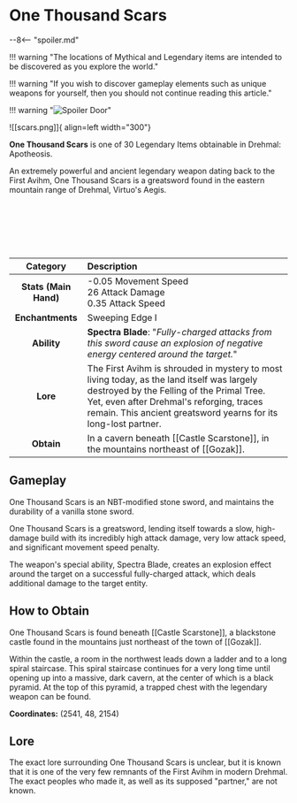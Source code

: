 # One Thousand Scars

--8<-- "spoiler.md"

!!! warning "The locations of Mythical and Legendary items are intended to be discovered as you explore the world."

!!! warning "If you wish to discover gameplay elements such as unique weapons for yourself, then you should not continue reading this article."

!!! warning "![Spoiler Door](/assets/img/spoiler_door.png)"

![[scars.png]]{ align=left width="300"}

**One Thousand Scars** is one of 30 Legendary Items obtainable in Drehmal: Apotheosis.

An extremely powerful and ancient legendary weapon dating back to the First Avihm, One Thousand Scars is a greatsword found in the eastern mountain range of Drehmal, Virtuo's Aegis.

<br> <br> <br> <br> <br>

| Category | Description |
|:--------------------------------:|:-----------------------------------------------------------------------------------------------------------------------------------------------------------------------------|
| **Stats (Main Hand)**         | -0.05 Movement Speed <br> 26 Attack Damage <br> 0.35 Attack Speed         |
| **Enchantments**              | Sweeping Edge I |
| **Ability**                   | **Spectra Blade**: "*Fully-charged attacks from this sword cause an explosion of negative energy centered around the target.*" |
| **Lore**                      | The First Avihm is shrouded in mystery to most living today, as the land itself was largely destroyed by the Felling of the Primal Tree. Yet, even after Drehmal's reforging, traces remain. This ancient greatsword yearns for its long-lost partner. |
| **Obtain**                    | In a cavern beneath [[Castle Scarstone]], in the mountains northeast of [[Gozak]].   |  

## Gameplay
One Thousand Scars is an NBT-modified stone sword, and maintains the durability of a vanilla stone sword.

One Thousand Scars is a greatsword, lending itself towards a slow, high-damage build with its incredibly high attack damage, very low attack speed, and significant movement speed penalty.

The weapon's special ability, Spectra Blade, creates an explosion effect around the target on a successful fully-charged attack, which deals additional damage to the target entity.

## How to Obtain
One Thousand Scars is found beneath [[Castle Scarstone]], a blackstone castle found in the mountains just northeast of the town of [[Gozak]].

Within the castle, a room in the northwest leads down a ladder and to a long spiral staircase. This spiral staircase continues for a very long time until opening up into a massive, dark cavern, at the center of which is a black pyramid. At the top of this pyramid, a trapped chest with the legendary weapon can be found.

**Coordinates:** (2541, 48, 2154)

## Lore
The exact lore surrounding One Thousand Scars is unclear, but it is known that it is one of the very few remnants of the First Avihm in modern Drehmal. The exact peoples who made it, as well as its supposed "partner," are not known.
